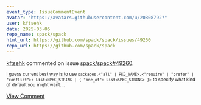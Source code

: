```yaml
---
event_type: IssueCommentEvent
avatar: "https://avatars.githubusercontent.com/u/20808792?"
user: kftsehk
date: 2025-03-05
repo_name: spack/spack
html_url: https://github.com/spack/spack/issues/49260
repo_url: https://github.com/spack/spack
---
```


<a href='https://github.com/kftsehk' target='_blank'>kftsehk</a> commented on issue <a href='https://github.com/spack/spack/issues/49260' target='_blank'>spack/spack#49260</a>.

<small>I guess current best way is to use `packages.<"all" | PKG_NAME>.<"require" | "prefer" | "conflict">: List<SPEC_STRING | { "one_of": List<SPEC_STRING> }>` to specify what kind of default you might want....</small>

<a href='https://github.com/spack/spack/issues/49260' target='_blank'>View Comment</a>